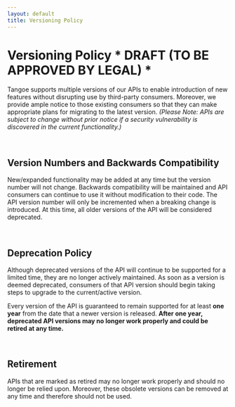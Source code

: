 ```yaml
---
layout: default
title: Versioning Policy
---
```



# Versioning Policy   * **DRAFT (TO BE APPROVED BY LEGAL)** *

Tangoe supports multiple versions of our APIs to enable introduction of new features without disrupting use by third-party consumers. Moreover, we provide ample notice to those existing consumers so that they can make appropriate plans for migrating to the latest version. *(Please Note: APIs are subject to change without prior notice if a security vulnerability is discovered in the current functionality.)*

<br/>

## Version Numbers and Backwards Compatibility

New/expanded functionality may be added at any time but the version number will not change. Backwards compatibility will be maintained and API consumers can continue to use it without modification to their code. The API version number will only be incremented when a breaking change is introduced. At this time, all older versions of the API will be considered deprecated. 

<br/>

## Deprecation Policy

Although deprecated versions of the API will continue to be supported for a limited time, they are no longer actively maintained. As soon as a version is deemed deprecated, consumers of that API version should begin taking steps to upgrade to the current/active version. 

Every version of the API is guaranteed to remain supported for at least **one year** from the date that a newer version is released. **After one year, deprecated API versions may no longer work properly and could be retired at any time.**

<br/>

## Retirement

APIs that are marked as retired may no longer work properly and should no longer be relied upon. Moreover, these obsolete versions can be removed at any time and therefore should not be used.

 
